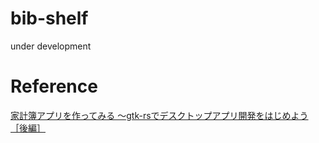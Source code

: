 # bib-shelf
under development

# Reference
[家計簿アプリを作ってみる ～gtk-rsでデスクトップアプリ開発をはじめよう［後編］](https://gihyo.jp/article/2023/07/rust-monthly-topics-04-03)